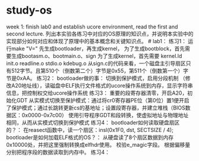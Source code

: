 # study-os
week 1: finish lab0 and establish ucore environment, read the first and second lecture.
列出本实验各练习中对应的OS原理的知识点，并说明本实验中的实现部分如何对应和体现了原理中的基本概念和关键知识点。
    # lab1：
      练习1：
      运行make "V="
      先生成bootloader，再生成kernel，
      为了生成bootblock，首先需要生成bootasm.o、bootmain.o、sign
      为了生成kernel，首先需要 kernel.ld init.o readline.o stdio.o kdebug.o
      从sign.c的代码来看，一个磁盘主引导扇区只有512字节。且第510个（倒数第二个）字节是0x55，第511个（倒数第一个）字节是0xAA。
      练习2：
      bootloader做的事：
      切换到保护模式，启用分段机制 （修改A20地址线），读磁盘中ELF执行文件格式的ucore操作系统到内存，显示字符串信息，把控制权交给ucore操作系统
      练习3：
      重要的段寄存器清零，开启A20，初始化GDT
      从实模式切换至保护模式：通过将cr0寄存器PE位（第0位）置1便开启了保护模式；通过长跳转更新cs的基地址；设置段寄存器，并建立堆栈（BIOS数据区：0x0000-0x7c00）
      使用引导程序GDT和段转换，使虚拟地址与物理地址相同，从而从实模式切换到保护模式
      练习4：
      bootloader如何读取硬盘扇区的？：
      在reasect函数中，读一个扇区：insl(0x1F0, dst, SECTSIZE / 4); 
      bootloader是如何加载ELF格式的OS？：
      从硬盘读了8个扇区数据到内存0x10000处，并把这里强制转换成elfhdr使用。
      校验e_magic字段。
      根据偏移量分别把程序段的数据读取到内存中。
      练习4：
      
